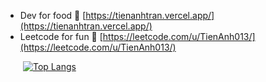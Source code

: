 - Dev for food 🦴 [https://tienanhtran.vercel.app/](https://tienanhtran.vercel.app/)  
- Leetcode for fun 👻 [https://leetcode.com/u/TienAnh013/](https://leetcode.com/u/TienAnh013/)

&emsp;&emsp;[![Top Langs](https://github-readme-stats.vercel.app/api/top-langs/?username=AnhBigBrother&hide=css,html&layout=compact&theme=tokyonight)](https://github.com/anuraghazra/github-readme-stats)  
